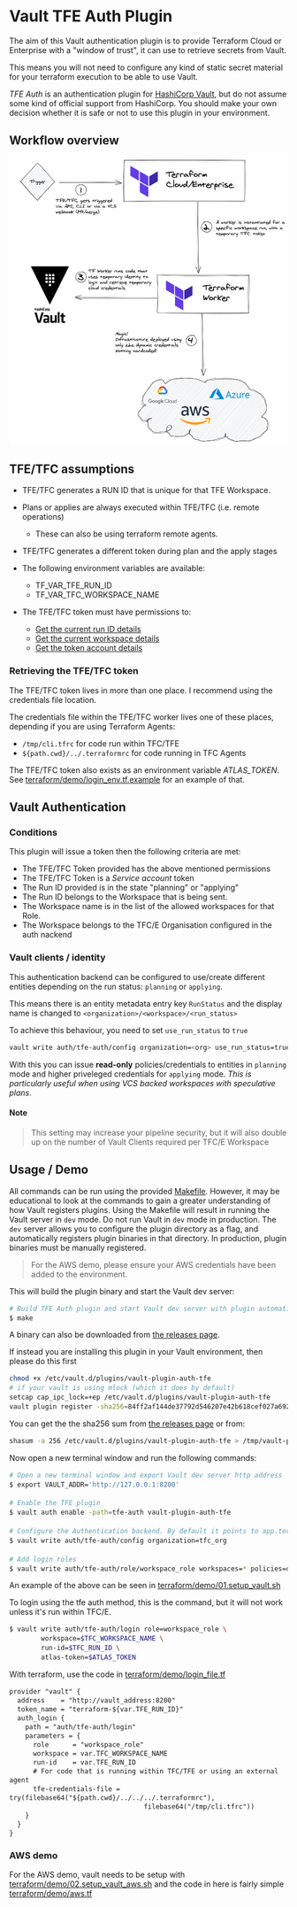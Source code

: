 # Vault TFE Auth Plugin

The aim of this Vault authentication plugin is to provide Terraform Cloud or Enterprise with a "window of trust", it can use to retrieve secrets from Vault.

This means you will not need to configure any kind of static secret material for your terraform execution to be able to use Vault.

*TFE Auth* is an authentication plugin for [HashiCorp Vault](https://www.vaultproject.io/), but do not assume some kind of official support from HashiCorp. You should make your own decision whether it is safe or not to use this plugin in your environment.

## Workflow overview
![Workflow overview](images/vault_plugin_workflow.png?raw=true "Workflow overview")

## TFE/TFC assumptions

 - TFE/TFC generates a RUN ID that is unique for that TFE Workspace.

 - Plans or applies are always executed within TFE/TFC (i.e. remote operations)
   - These can also be using terraform remote agents.

 - TFE/TFC generates a different token during plan and the apply stages

 - The following environment variables are available:
   - TF_VAR_TFE_RUN_ID
   - TF_VAR_TFC_WORKSPACE_NAME

 - The TFE/TFC token must have permissions to:
   - [Get the current run ID details](https://www.terraform.io/docs/cloud/api/run.html#get-run-details)
   - [Get the current workspace details](https://www.terraform.io/docs/cloud/api/workspaces.html#show-workspace)
   - [Get the token account details](https://www.terraform.io/docs/cloud/api/account.html#get-your-account-details)

### Retrieving the TFE/TFC token
The TFE/TFC token lives in more than one place. I recommend using the credentials file location.

The credentials file within the TFE/TFC worker lives one of these places, depending if you are using Terraform Agents:
 - `/tmp/cli.tfrc` for code run within TFC/TFE
 - `${path.cwd}/../.terraformrc` for code running in TFC Agents

The TFE/TFC token also exists as an environment variable *ATLAS_TOKEN*. See [terraform/demo/login_env.tf.example](terraform/demo/login_env.tf.example) for an example of that.

## Vault Authentication
### Conditions
This plugin will issue a token then the following criteria are met:

 - The TFE/TFC Token provided has the above mentioned permissions
 - The TFE/TFC Token is a *Service account* token
 - The Run ID provided is in the state "planning" or "applying"
 - The Run ID belongs to the Workspace that is being sent.
 - The Workspace name is in the list of the allowed workspaces for that Role.
 - The Workspace belongs to the TFC/E Organisation configured in the auth nackend

### Vault clients / identity
This authentication backend can be configured to use/create different entities depending on the run status: `planning` or `applying`.

This means there is an entity metadata entry key `RunStatus` and the display name is changed to `<organization>/<workspace>/<run_status>`

To achieve this behaviour, you need to set `use_run_status` to `true`
``` bash
vault write auth/tfe-auth/config organization=<org> use_run_status=true
```

With this you can issue **read-only** policies/credentials to entities in `planning` mode and higher priveleged credentials for `applying` mode.
_This is particularly useful when using VCS backed workspaces with speculative plans_.

#### Note
> This setting may increase your pipeline security, but it will also double up on the number of Vault Clients required per TFC/E Workspace


## Usage / Demo

All commands can be run using the provided [Makefile](./Makefile). However, it may be educational to look at the commands to gain a greater understanding of how Vault registers plugins. Using the Makefile will result in running the Vault server in `dev` mode. Do not run Vault in `dev` mode in production. The `dev` server allows you to configure the plugin directory as a flag, and automatically registers plugin binaries in that directory. In production, plugin binaries must be manually registered.

> For the AWS demo, please ensure your AWS credentials have been added to the environment.

This will build the plugin binary and start the Vault dev server:
```bash
# Build TFE Auth plugin and start Vault dev server with plugin automatically registered
$ make
```

A binary can also be downloaded from [the releases page](https://github.com/gitrgoliveira/vault-plugin-auth-tfe/releases).

If instead you are installing this plugin in your Vault environment, then please do this first
```bash
chmod +x /etc/vault.d/plugins/vault-plugin-auth-tfe
# if your vault is using mlock (which it does by default)
setcap cap_ipc_lock=+ep /etc/vault.d/plugins/vault-plugin-auth-tfe
vault plugin register -sha256=84ff2af144de37792d546207e42b618cef027a692bf0d32c324555ba28ca301e auth vault-plugin-auth-tfe
```
You can get the the sha256 sum from [the releases page](https://github.com/gitrgoliveira/vault-plugin-auth-tfe/releases) or from:
```bash
shasum -a 256 /etc/vault.d/plugins/vault-plugin-auth-tfe > /tmp/vault-plugin-auth-tfe.sha256
```

Now open a new terminal window and run the following commands:

```bash
# Open a new terminal window and export Vault dev server http address
$ export VAULT_ADDR='http://127.0.0.1:8200'

# Enable the TFE plugin
$ vault auth enable -path=tfe-auth vault-plugin-auth-tfe

# Configure the Authentication backend. By default it points to app.terraform.io
$ vault write auth/tfe-auth/config organization=tfc_org

# Add login roles
$ vault write auth/tfe-auth/role/workspace_role workspaces=* policies=default

```

An example of the above can be seen in [terraform/demo/01.setup_vault.sh](terraform/demo/01.setup_vault.sh)

To login using the tfe auth method, this is the command, but it will not work unless it's run within TFC/E.

```bash
$ vault write auth/tfe-auth/login role=workspace_role \
		workspace=$TFC_WORKSPACE_NAME \
		run-id=$TFC_RUN_ID \
		atlas-token=$ATLAS_TOKEN

```

With terraform, use the code in [terraform/demo/login_file.tf](terraform/demo/login_file.tf)
```
provider "vault" {
  address    = "http://vault_address:8200"
  token_name = "terraform-${var.TFE_RUN_ID}"
  auth_login {
    path = "auth/tfe-auth/login"
    parameters = {
      role      = "workspace_role"
      workspace = var.TFC_WORKSPACE_NAME
      run-id    = var.TFE_RUN_ID
      # For code that is running within TFC/TFE or using an external agent
      tfe-credentials-file = try(filebase64("${path.cwd}/../../../.terraformrc"),
                                  filebase64("/tmp/cli.tfrc"))
    }
  }
}
```

### AWS demo

For the AWS demo, vault needs to be setup with [terraform/demo/02.setup_vault_aws.sh](terraform/demo/02.setup_vault_aws.sh) and the code in here is fairly simple [terraform/demo/aws.tf](terraform/demo/aws.tf)
